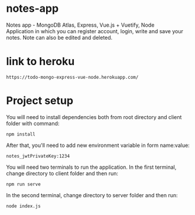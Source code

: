 # notes-app
Notes app - MongoDB Atlas, Express, Vue.js + Vuetify, Node <br>
Application in which you can register account, login, write and save your notes. Note can also be edited and deleted.
# link to heroku
```
https://todo-mongo-express-vue-node.herokuapp.com/
```
# Project setup
You will need to install dependencies both from root directory and client folder with command:
```
npm install
```
After that, you'll need to add new environment variable in form name:value:
```
notes_jwtPrivateKey:1234
```
You will need two terminals to run the application. 
In the first terminal, change directory to client folder and then run:
```
npm run serve
```
In the second terminal, change directory to server folder and then run:
```
node index.js
```

